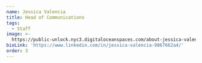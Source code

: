 ```yaml
---
name: Jessica Valencia
title: Head of Communications
tags:
  - Staff
image: >-
  https://public-unlock.nyc3.digitaloceanspaces.com/about-jessica-valencia-headshot.png
bioLink: 'https://www.linkedin.com/in/jessica-valencia-9867662a4/'
order: 3
---
```


